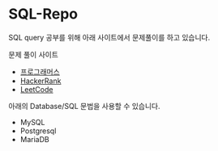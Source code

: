 # SQL-Repo
SQL query 공부를 위해 아래 사이트에서 문제풀이를 하고 있습니다.   

문제 풀이 사이트  
- [프로그래머스](https://school.programmers.co.kr/learn/challenges?tab=sql_practice_kit)  
- [HackerRank](https://www.hackerrank.com/domains/sql?filters%5Bstatus%5D%5B%5D=unsolved&badge_type=sql)  
- [LeetCode](https://leetcode.com/problemset/all/)  

아래의 Database/SQL 문법을 사용할 수 있습니다.   
- MySQL  
- Postgresql  
- MariaDB

